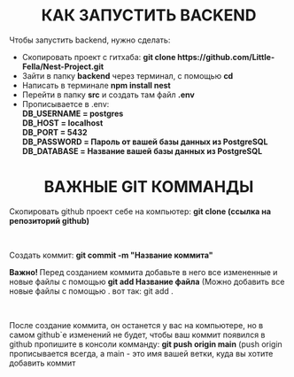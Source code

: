 <h1 align="center">КАК ЗАПУСТИТЬ BACKEND</h1>

<p>Чтобы запустить backend, нужно сделать:</p>
<ul>
  <li>Скопировать проект с гитхаба: <b>git clone https://github.com/Little-Fella/Nest-Project.git</b></li>
  <li>Зайти в папку <b>backend</b> через терминал, с помощью <b>cd</b></li>
  <li>Написать в терминале <b>npm install nest</b></li>
  <li>Перейти в папку <b>src</b> и создать там файл <b>.env</b></li>
  <li>
    Прописываетсе в .env:<br>
    <b>DB_USERNAME = postgres<br>
    DB_HOST = localhost<br>
    DB_PORT = 5432<br>
    DB_PASSWORD = Пароль от вашей базы данных из PostgreSQL<br>
    DB_DATABASE = Название вашей базы данных из PostgreSQL</b>
  </li>
</ul>

<h1 align="center">ВАЖНЫЕ GIT КОММАНДЫ</h1>

<p>Скопировать github проект себе на компьютер: <b>git clone (ссылка на репозиторий github)</b></p>
<br>
<p>Создать коммит: <b>git commit -m "Название коммита"</b></p>
<p><b>Важно! </b>Перед созданием коммита добавьте в него все измененные и новые файлы с помощью <b>git add <f>Название файла</f></b> (Можно добавить все новые файлы с помощью . вот так: git add .</p>
<br>
<p>После создание коммита, он останется у вас на компьютере, но в самом github`е изменений не будет, чтобы ваш коммит появился в github пропишите в консоли комманду: <b>git push origin main</b> (push origin прописывается всегда, а main - это имя вашей ветки, куда вы хотите добавить коммит</p>
